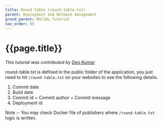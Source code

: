 ```yaml
---
title: Round Table (round-table.txt)
parent: Deployment and Release management
grand_parent: Malibu Tutorial
nav_order: 05
---
```


# {{page.title}}

*This tutorial was contributed by [Deo Kumar](https://www.linkedin.com/in/deo-kumar)*

round-table.txt is defined in the public folder of the application, you just need to hit `/round-table.txt` on your websites to see the following details.

1. Commit date
2. Build date
3. Commit id + Commit author + Commit message
4. Deployment id

Note :- You may check Docker file of publishers where `/round-table.txt` logic is written.